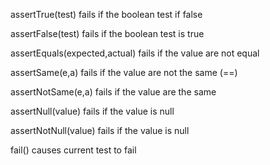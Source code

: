 assertTrue(test) fails if the boolean test if false

assertFalse(test) fails if the boolean test is true

assertEquals(expected,actual) fails if the value are not equal

assertSame(e,a) fails if the value are not the same (==)

assertNotSame(e,a) fails if the value are the same

assertNull(value) fails if the value is null

assertNotNull(value) fails if the value is null

fail() causes current test to fail
